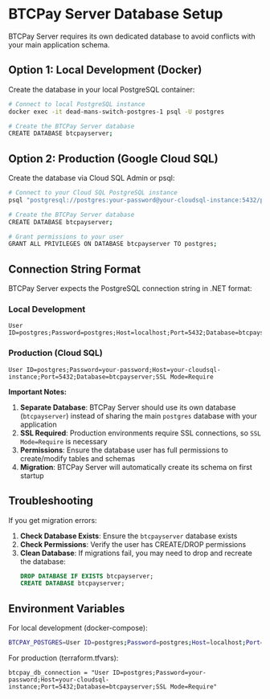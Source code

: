 # BTCPay Server Database Setup

BTCPay Server requires its own dedicated database to avoid conflicts with your main application schema.

## Option 1: Local Development (Docker)

Create the database in your local PostgreSQL container:

```bash
# Connect to local PostgreSQL instance
docker exec -it dead-mans-switch-postgres-1 psql -U postgres

# Create the BTCPay Server database
CREATE DATABASE btcpayserver;
```

## Option 2: Production (Google Cloud SQL)

Create the database via Cloud SQL Admin or psql:

```bash
# Connect to your Cloud SQL PostgreSQL instance
psql "postgresql://postgres:your-password@your-cloudsql-instance:5432/postgres"

# Create the BTCPay Server database
CREATE DATABASE btcpayserver;

# Grant permissions to your user
GRANT ALL PRIVILEGES ON DATABASE btcpayserver TO postgres;
```

## Connection String Format

BTCPay Server expects the PostgreSQL connection string in .NET format:

### Local Development
```
User ID=postgres;Password=postgres;Host=localhost;Port=5432;Database=btcpayserver
```

### Production (Cloud SQL)
```
User ID=postgres;Password=your-password;Host=your-cloudsql-instance;Port=5432;Database=btcpayserver;SSL Mode=Require
```

**Important Notes:**

1. **Separate Database**: BTCPay Server should use its own database (`btcpayserver`) instead of sharing the main `postgres` database with your application
2. **SSL Required**: Production environments require SSL connections, so `SSL Mode=Require` is necessary
3. **Permissions**: Ensure the database user has full permissions to create/modify tables and schemas
4. **Migration**: BTCPay Server will automatically create its schema on first startup

## Troubleshooting

If you get migration errors:

1. **Check Database Exists**: Ensure the `btcpayserver` database exists
2. **Check Permissions**: Verify the user has CREATE/DROP permissions
3. **Clean Database**: If migrations fail, you may need to drop and recreate the database:
   ```sql
   DROP DATABASE IF EXISTS btcpayserver;
   CREATE DATABASE btcpayserver;
   ```

## Environment Variables

For local development (docker-compose):
```bash
BTCPAY_POSTGRES=User ID=postgres;Password=postgres;Host=localhost;Port=5432;Database=btcpayserver
```

For production (terraform.tfvars):
```hcl
btcpay_db_connection = "User ID=postgres;Password=your-password;Host=your-cloudsql-instance;Port=5432;Database=btcpayserver;SSL Mode=Require"
```
